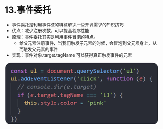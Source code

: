 # 13.事件委托

- 事件委托是利用事件流的特征解决一些开发需求的知识技巧
- 优点：减少注册次数，可以提高程序性能
- 原理：事件委托其实是利用事件冒泡的特点。
    - 给父元素注册事件，当我们触发子元素的时候，会冒泡到父元素身上，从而触发父元素的事件
- 实现：事件对象.target.tagName 可以获得真正触发事件的元素

![alt text](image-23.png)